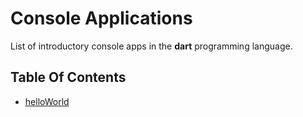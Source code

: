 # Console Applications

List of introductory console apps in the **dart** programming language.

## Table Of Contents

- [helloWorld](helloWorld.dart)
